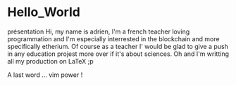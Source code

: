 # Hello_World
présentation
Hi, my name is adrien, I'm a french teacher loving programmation and I'm especially interrested in the blockchain and more specifically etherium. 
Of course as a teacher I' would be glad to give a push in any education projest more over if it's about sciences. Oh and I'm writting all my production on LaTeX ;p 

A last word … vim power !
